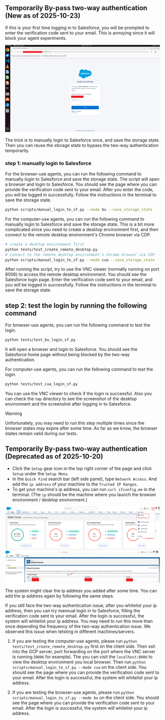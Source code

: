 ## Temporarily By-pass two-way authentication (New as of 2025-10-23)

If this is your first time logging in to Salesforce, you will be prompted to enter the verification code sent to your email. This is annoying since it will block your agent experiments.

![mfa_code](../assets/figs/mfa_code.png)

The trick is to manually login to Salesforce once, and save the storage state. Then you can reuse the storage state to bypass the two-way authentication temporarily.

### step 1: manually login to Salesforce
For the browser-use agents, you can run the following command to manually login to Salesforce and save the storage state.  The script will open a browser and login to Salesforce. You should see the page where you can provide the verification code sent to your email. After you enter the code, you will be logged in successfully. Follow the instructions in the terminal to save the storage state.
```bash
python scripts/manual_login_to_sf.py --mode bu --save_storage_state
```

For the computer-use agents, you can run the following command to manually login to Salesforce and save the storage state.
This is a bit more complicated since you need to create a desktop environment first, and then connect to the remote desktop environment's Chrome browser via CDP.
```bash
# create a desktop environment first
python tests/test_create_remote_desktop.py 
# connect to the remote desktop environment's Chrome browser via CDP
python scripts/manual_login_to_sf.py --mode cua --save_storage_state 
```
After running the script, try to use the VNC viewer (normally running on port 8006) to access the remote desktop environment. You should see the Salesforce login page. Enter the verification code sent to your email, and you will be logged in successfully. Follow the instructions in the terminal to save the storage state.



##  step 2: test the login by running the following command
For browser-use agents, you can run the following command to test the login.
```bash
python tests/test_bu_login_sf.py
```
It will open a browser and login to Salesforce. You should see the Salesforce home page without being blocked by the two-way authentication.

For computer-use agents, you can run the following command to test the login.
```bash
python tests/test_cua_login_sf.py
```
You can use the VNC viewer to check if the login is successful. Also you can check the `tmp` directory to see the screenshot of the desktop environment and the screenshot after logging in to Salesforce.

> [!WARNING]
> Unfortunately, you may need to run this step multiple times since the browser states may expire after some time. As far as we know, the browser states remain valid during our tests.

## Temporarily By-pass two-way authentication (Deprecated as of 2025-10-20)
- Click the `Setup` gear icon in the top right corner of the page and click `Setup` under the `Setup Menu`.
- In the `Quick Find` search bar (left side panel), type `Network Access`. And add the `ip address` of your machine to the `Trusted IP Ranges`.
- To get your machine's ip address, you can run `curl ifconfig.me` in the terminal. (The `ip` should be the machine where you launch the browser environment / desktop environment.)

![go_to_setup](../assets/figs/go_to_setup.png)
![diable_two_way_auth](../assets/figs/disable_two_way_auth.png)

The system might clear the ip address you added after some time. You can add the ip address again by following the same steps.

If you still face the two-way authentication issue, after you whitelist your ip address, then you can try mannual login in to Salesforce, filling the verification code sent to your email. After the login is successful, the system will whitelist your ip address. You may need to run this more than once depending the frequency of the two-way authentication issue. We observed this issue when tetsting in different machines/servers.

1. If you are testing the computer-use agents, please run `python tests/test_create_remote_desktop.py` first on the client side. Then ssh into the GCP server, port forwarding on the port where the VNC server is running (`8006` for example). The you can visit the `localhost:8006` to view the desktop environment you local browser. Then run `python scripts/manual_login_to_sf.py --mode cua` on the client side. You should see the page where you can provide the verification code sent to your email. After the login is successful, the system will whitelist your ip address.

2. If you are testing the browser-use agents, please run `python scripts/manual_login_to_sf.py --mode bu` on the client side. You should see the page where you can provide the verification code sent to your email. After the login is successful, the system will whitelist your ip address.